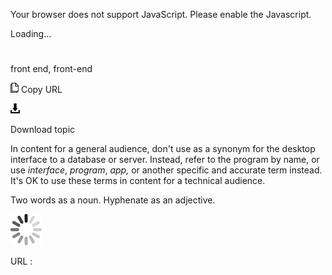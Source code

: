 Your browser does not support JavaScript. Please enable the Javascript.

Loading...

# 

front end, front-end

![Copy URL](media/front-end/Copy.png)
Copy URL

![Download](media/front-end/Download.png)

Download topic

In
content for a general audience, don't use as a synonym for
the desktop interface to a database or server. Instead, refer
to the program by name, or use *interface*, *program*, *app,* or another specific and accurate term instead. It's OK to use these terms in content for a technical audience. 

Two words as a noun. Hyphenate as an adjective.

![In progress](media/front-end/activity-large.gif)

URL :
